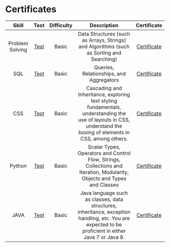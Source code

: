 # Certificates

|      Skill      |                                     Test                                     |  Difficulty  |                                                               Description                                                               |                                     Certificate                                      |
| :-------------: | :--------------------------------------------------------------------------: | :----------: | :-------------------------------------------------------------------------------------------------------------------------------------: | :----------------------------------------------------------------------------------: |
| Problem Solving | [Test](https://www.hackerrank.com/skills-verification/problem_solving_basic) |    Basic     |                        Data Structures (such as Arrays, Strings) and Algorithms (such as Sorting and Searching)                         | [Certificate](https://github.com/Ankitkumar72/Hackerrank/blob/main/Problem_Solving(Basic).png)
|       SQL       |       [Test](https://www.hackerrank.com/skills-verification/sql_basic)       |    Basic     |                                                 Queries, Relationships, and Aggregators                                                 |        [Certificate](https://github.com/Ankitkumar72/Hackerrank/blob/main/SQL_Certificate.png)   
| CSS | [Test](https://www.hackerrank.com/skills-verification/css) |    Basic     |                         Cascading and Inheritance, exploring text styling fundamentals, understanding the use of layouts in CSS, understand the boxing of elements in CSS, among others.                        | [Certificate](https://github.com/Ankitkumar72/Hackerrank/blob/main/CSS.png) 
| Python | [Test](https://www.hackerrank.com/skills-verification/python_basic) |    Basic     |                        Scalar Types, Operators and Control Flow, Strings, Collections and Iteration, Modularity, Objects and Types and Classes                         | [Certificate](https://github.com/Ankitkumar72/Hackerrank/blob/main/Python%20(Basic)%20Certificate.png) 
| JAVA | [Test](https://www.hackerrank.com/skills-verification/java_basic) |    Basic     |                        Java language such as classes, data structures, inheritance, exception handling, etc. You are expected to be proficient in either Java 7 or Java 8.                         | [Certificate](https://github.com/Ankitkumar72/Hackerrank/blob/main/Java%20(Basic)%20Certificate.png) 
